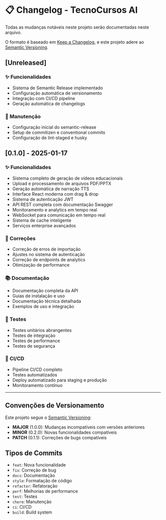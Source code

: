 # 📋 Changelog - TecnoCursos AI

Todas as mudanças notáveis neste projeto serão documentadas neste arquivo.

O formato é baseado em [Keep a Changelog](https://keepachangelog.com/pt-BR/1.0.0/),
e este projeto adere ao [Semantic Versioning](https://semver.org/lang/pt-BR/).

## [Unreleased]

### ✨ Funcionalidades
- Sistema de Semantic Release implementado
- Configuração automática de versionamento
- Integração com CI/CD pipeline
- Geração automática de changelogs

### 🔧 Manutenção
- Configuração inicial do semantic-release
- Setup de commitizen e conventional commits
- Configuração de lint-staged e husky

## [0.1.0] - 2025-01-17

### ✨ Funcionalidades
- Sistema completo de geração de vídeos educacionais
- Upload e processamento de arquivos PDF/PPTX
- Geração automática de narração TTS
- Interface React moderna com drag & drop
- Sistema de autenticação JWT
- API REST completa com documentação Swagger
- Monitoramento e analytics em tempo real
- WebSocket para comunicação em tempo real
- Sistema de cache inteligente
- Serviços enterprise avançados

### 🐛 Correções
- Correção de erros de importação
- Ajustes no sistema de autenticação
- Correção de endpoints de analytics
- Otimização de performance

### 📚 Documentação
- Documentação completa da API
- Guias de instalação e uso
- Documentação técnica detalhada
- Exemplos de uso e integração

### 🧪 Testes
- Testes unitários abrangentes
- Testes de integração
- Testes de performance
- Testes de segurança

### 🔧 CI/CD
- Pipeline CI/CD completo
- Testes automatizados
- Deploy automatizado para staging e produção
- Monitoramento contínuo

---

## Convenções de Versionamento

Este projeto segue o [Semantic Versioning](https://semver.org/lang/pt-BR/):

- **MAJOR** (1.0.0): Mudanças incompatíveis com versões anteriores
- **MINOR** (0.2.0): Novas funcionalidades compatíveis
- **PATCH** (0.1.1): Correções de bugs compatíveis

## Tipos de Commits

- `feat`: Nova funcionalidade
- `fix`: Correção de bug
- `docs`: Documentação
- `style`: Formatação de código
- `refactor`: Refatoração
- `perf`: Melhorias de performance
- `test`: Testes
- `chore`: Manutenção
- `ci`: CI/CD
- `build`: Build system 